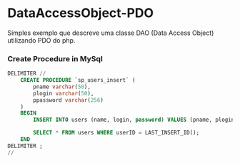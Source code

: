 # DataAccessObject-PDO

Simples exemplo que descreve uma classe DAO (Data Access Object) utilizando PDO do php.


### Create Procedure in MySql

```sql
DELIMITER //
	CREATE PROCEDURE `sp_users_insert` (
		pname varchar(50),
		plogin varchar(50),
		ppassword varchar(256)
	)
	BEGIN
		INSERT INTO users (name, login, password) VALUES (pname, plogin, ppassword);

		SELECT * FROM users WHERE userID = LAST_INSERT_ID();
	END
DELIMITER ;
//
```